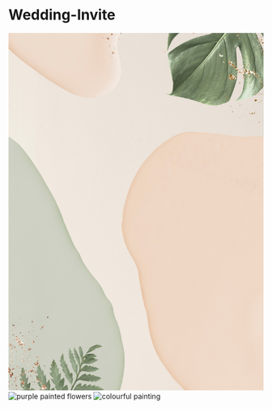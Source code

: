 # Wedding-Invite
![Neutral Leaves and pastel tones](https://github.com/kmarxb/Wedding-Invite/blob/main/images/neutral-minimal.jpg?raw=true)
![purple painted flowers](https://github.com/kmarxb/Wedding-Invite/blob/main/images/purple-flowers.jpg?raw=true)
![colourful painting](https://github.com/kmarxb/Wedding-Invite/blob/main/images/colourful.jpg?raw=true)
